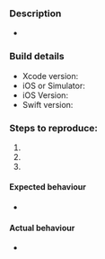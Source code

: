 ### Description
*

### Build details 
- Xcode version:
- iOS or Simulator:
- iOS Version:
- Swift version:

### Steps to reproduce:
1. 
2. 
3.

#### Expected behaviour
* 

#### Actual behaviour
* 
